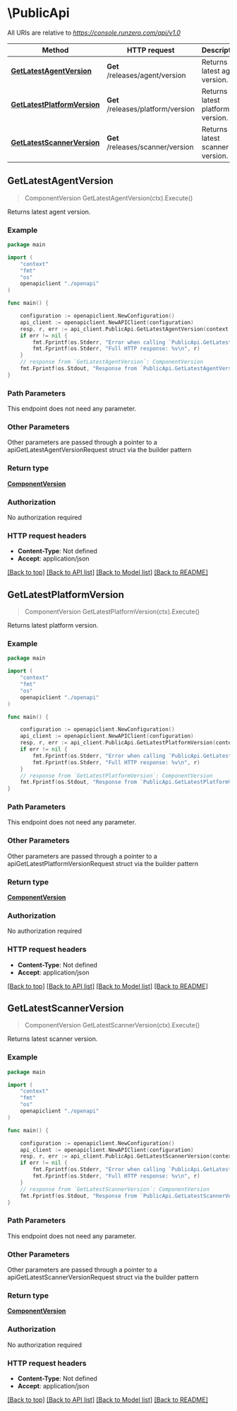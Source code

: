 # \PublicApi

All URIs are relative to *https://console.runzero.com/api/v1.0*

Method | HTTP request | Description
------------- | ------------- | -------------
[**GetLatestAgentVersion**](PublicApi.md#GetLatestAgentVersion) | **Get** /releases/agent/version | Returns latest agent version.
[**GetLatestPlatformVersion**](PublicApi.md#GetLatestPlatformVersion) | **Get** /releases/platform/version | Returns latest platform version.
[**GetLatestScannerVersion**](PublicApi.md#GetLatestScannerVersion) | **Get** /releases/scanner/version | Returns latest scanner version.



## GetLatestAgentVersion

> ComponentVersion GetLatestAgentVersion(ctx).Execute()

Returns latest agent version.

### Example

```go
package main

import (
    "context"
    "fmt"
    "os"
    openapiclient "./openapi"
)

func main() {

    configuration := openapiclient.NewConfiguration()
    api_client := openapiclient.NewAPIClient(configuration)
    resp, r, err := api_client.PublicApi.GetLatestAgentVersion(context.Background(), ).Execute()
    if err != nil {
        fmt.Fprintf(os.Stderr, "Error when calling `PublicApi.GetLatestAgentVersion``: %v\n", err)
        fmt.Fprintf(os.Stderr, "Full HTTP response: %v\n", r)
    }
    // response from `GetLatestAgentVersion`: ComponentVersion
    fmt.Fprintf(os.Stdout, "Response from `PublicApi.GetLatestAgentVersion`: %v\n", resp)
}
```

### Path Parameters

This endpoint does not need any parameter.

### Other Parameters

Other parameters are passed through a pointer to a apiGetLatestAgentVersionRequest struct via the builder pattern


### Return type

[**ComponentVersion**](ComponentVersion.md)

### Authorization

No authorization required

### HTTP request headers

- **Content-Type**: Not defined
- **Accept**: application/json

[[Back to top]](#) [[Back to API list]](../README.md#documentation-for-api-endpoints)
[[Back to Model list]](../README.md#documentation-for-models)
[[Back to README]](../README.md)


## GetLatestPlatformVersion

> ComponentVersion GetLatestPlatformVersion(ctx).Execute()

Returns latest platform version.

### Example

```go
package main

import (
    "context"
    "fmt"
    "os"
    openapiclient "./openapi"
)

func main() {

    configuration := openapiclient.NewConfiguration()
    api_client := openapiclient.NewAPIClient(configuration)
    resp, r, err := api_client.PublicApi.GetLatestPlatformVersion(context.Background(), ).Execute()
    if err != nil {
        fmt.Fprintf(os.Stderr, "Error when calling `PublicApi.GetLatestPlatformVersion``: %v\n", err)
        fmt.Fprintf(os.Stderr, "Full HTTP response: %v\n", r)
    }
    // response from `GetLatestPlatformVersion`: ComponentVersion
    fmt.Fprintf(os.Stdout, "Response from `PublicApi.GetLatestPlatformVersion`: %v\n", resp)
}
```

### Path Parameters

This endpoint does not need any parameter.

### Other Parameters

Other parameters are passed through a pointer to a apiGetLatestPlatformVersionRequest struct via the builder pattern


### Return type

[**ComponentVersion**](ComponentVersion.md)

### Authorization

No authorization required

### HTTP request headers

- **Content-Type**: Not defined
- **Accept**: application/json

[[Back to top]](#) [[Back to API list]](../README.md#documentation-for-api-endpoints)
[[Back to Model list]](../README.md#documentation-for-models)
[[Back to README]](../README.md)


## GetLatestScannerVersion

> ComponentVersion GetLatestScannerVersion(ctx).Execute()

Returns latest scanner version.

### Example

```go
package main

import (
    "context"
    "fmt"
    "os"
    openapiclient "./openapi"
)

func main() {

    configuration := openapiclient.NewConfiguration()
    api_client := openapiclient.NewAPIClient(configuration)
    resp, r, err := api_client.PublicApi.GetLatestScannerVersion(context.Background(), ).Execute()
    if err != nil {
        fmt.Fprintf(os.Stderr, "Error when calling `PublicApi.GetLatestScannerVersion``: %v\n", err)
        fmt.Fprintf(os.Stderr, "Full HTTP response: %v\n", r)
    }
    // response from `GetLatestScannerVersion`: ComponentVersion
    fmt.Fprintf(os.Stdout, "Response from `PublicApi.GetLatestScannerVersion`: %v\n", resp)
}
```

### Path Parameters

This endpoint does not need any parameter.

### Other Parameters

Other parameters are passed through a pointer to a apiGetLatestScannerVersionRequest struct via the builder pattern


### Return type

[**ComponentVersion**](ComponentVersion.md)

### Authorization

No authorization required

### HTTP request headers

- **Content-Type**: Not defined
- **Accept**: application/json

[[Back to top]](#) [[Back to API list]](../README.md#documentation-for-api-endpoints)
[[Back to Model list]](../README.md#documentation-for-models)
[[Back to README]](../README.md)

